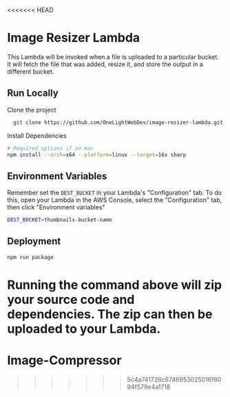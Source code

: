 <<<<<<< HEAD
# Image Resizer Lambda

This Lambda will be invoked when a file is uploaded to a particular bucket. It will fetch the file that was added, resize it, and store the output in a different bucket.

## Run Locally

Clone the project

```bash
  git clone https://github.com/OneLightWebDev/image-resizer-lambda.git
```

Install Dependencies

```bash
# Required options if on mac
npm install --arch=x64 --platform=linux --target=16x sharp
```

## Environment Variables

Remember set the `DEST_BUCKET` in your Lambda's "Configuration" tab. To do this, open your Lambda in the AWS Console, select the "Configuration" tab, then click "Environment variables"

```bash
DEST_BUCKET=thumbnails-bucket-name
```

## Deployment

```bash
npm run package
```

Running the command above will zip your source code and dependencies. The zip can then be uploaded to your Lambda.
=======
# Image-Compressor
>>>>>>> 5c4a741726c6746953025016f8094f579e4a1718
